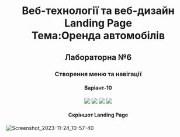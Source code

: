 <h1 align="center">Веб-технології та веб-дизайн </br>
  Landing Page</br>
  Тема:Оренда автомобілів
</h1>

<h2 align="center">Лабораторна №6</h2>
<h3 align="center">Створення меню та навігації</h3>
<h4 align="center">Варіант-10</h4>

<p align="center">
  <img src="https://github.com/YurijKryshtof0222/WebLabs/assets/105464154/e3c76a72-1318-49df-9ca3-c093816d0f3d">
  <img src="https://github.com/YurijKryshtof0222/WebLabs/assets/105464154/5f78f8db-6e87-4e46-b80c-d47dbe0b4c87">
  <img src="https://github.com/YurijKryshtof0222/WebLabs/assets/105464154/da05cd3e-759f-499a-aa27-1fec76518a63">
  <img src="https://github.com/YurijKryshtof0222/WebLabs/assets/105464154/23822eae-ba99-41b2-841d-6251f743a6b2">
</p>

<h4 align="center">Скріншот Landing Page</h4>

![Screenshot_2023-11-24_10-57-40](https://github.com/YurijKryshtof0222/WebLabs/assets/105464154/5020150b-9f96-4152-8bd3-8f471c31fdc1)
